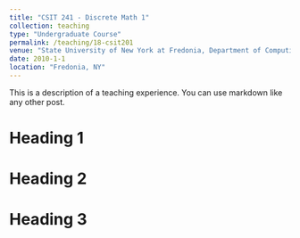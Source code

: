 ```yaml
---
title: "CSIT 241 - Discrete Math 1"
collection: teaching
type: "Undergraduate Course"
permalink: /teaching/18-csit201
venue: "State University of New York at Fredonia, Department of Computing and Information Science"
date: 2010-1-1
location: "Fredonia, NY"
---
```


This is a description of a teaching experience. You can use markdown like any other post.

Heading 1
======

Heading 2
======

Heading 3
======

